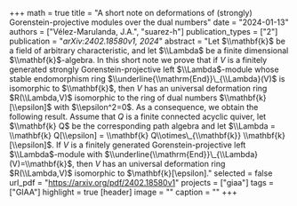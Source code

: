+++
math = true
title = "A short note on deformations of (strongly) Gorenstein-projective modules over the dual numbers"
date = "2024-01-13"
authors = ["Vélez-Marulanda, J.A.", "suarez-h"]
publication_types = ["2"]
publication = "*arXiv:2402.18580v1, 2024*"
abstract = "Let $\\mathbf{k}$ be a field of arbitrary characteristic, and let $\\Lambda$ be a finite dimensional $\\mathbf{k}$-algebra. In this short note we prove that if $V$ is a finitely generated strongly Gorenstein-projective left $\\Lambda$-module whose stable endomorphism ring $\\underline{\\mathrm{End}}\_{\\Lambda}(V)$ is isomorphic to $\\mathbf{k}$, then $V$ has an universal deformation ring $R(\\Lambda,V)$ isomorphic to the ring of dual numbers $\\mathbf{k}[\\epsilon]$ with $\\epsilon^2=0$. As a consequence, we obtain the following result. Assume that $Q$ is a finite connected acyclic quiver, let $\\mathbf{k} Q$ be the corresponding path algebra and let $\\Lambda = \\mathbf{k} Q[\\epsilon] = \\mathbf{k} Q\\otimes\_{\\mathbf{k}} \\mathbf{k}[\\epsilon]$. If $V$ is a finitely generated Gorenstein-projective left $\\Lambda$-module with $\\underline{\\mathrm{End}}\_{\\Lambda}(V)=\\mathbf{k}$, then $V$ has an universal deformation ring $R(\\Lambda,V)$ isomorphic to $\\mathbf{k}[\\epsilon]."
selected = false
url_pdf = "https://arxiv.org/pdf/2402.18580v1"
projects = ["giaa"]
tags = ["GIAA"]
highlight = true
[header]
image = ""
caption = ""
+++

